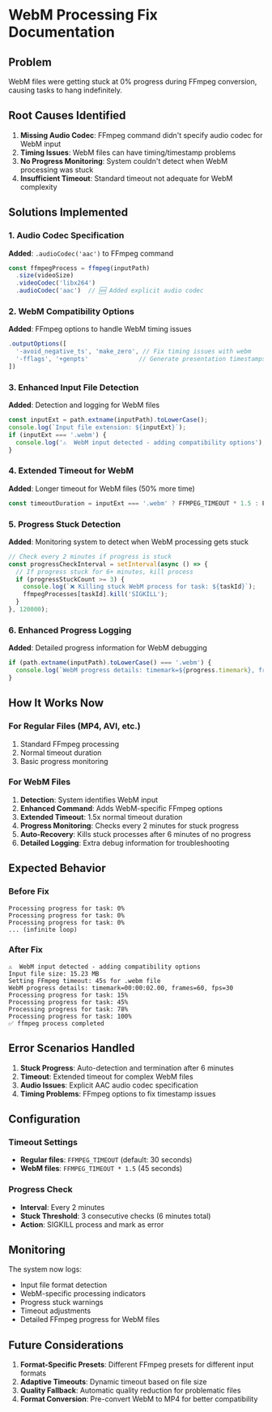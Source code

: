 # WebM Processing Fix Documentation

## Problem
WebM files were getting stuck at 0% progress during FFmpeg conversion, causing tasks to hang indefinitely.

## Root Causes Identified
1. **Missing Audio Codec**: FFmpeg command didn't specify audio codec for WebM input
2. **Timing Issues**: WebM files can have timing/timestamp problems
3. **No Progress Monitoring**: System couldn't detect when WebM processing was stuck
4. **Insufficient Timeout**: Standard timeout not adequate for WebM complexity

## Solutions Implemented

### 1. Audio Codec Specification
**Added**: `.audioCodec('aac')` to FFmpeg command
```javascript
const ffmpegProcess = ffmpeg(inputPath)
  .size(videoSize)
  .videoCodec('libx264')
  .audioCodec('aac')  // 🆕 Added explicit audio codec
```

### 2. WebM Compatibility Options
**Added**: FFmpeg options to handle WebM timing issues
```javascript
.outputOptions([
  '-avoid_negative_ts', 'make_zero', // Fix timing issues with webm
  '-fflags', '+genpts'              // Generate presentation timestamps
])
```

### 3. Enhanced Input File Detection
**Added**: Detection and logging for WebM files
```javascript
const inputExt = path.extname(inputPath).toLowerCase();
console.log(`Input file extension: ${inputExt}`);
if (inputExt === '.webm') {
  console.log('⚠️  WebM input detected - adding compatibility options');
}
```

### 4. Extended Timeout for WebM
**Added**: Longer timeout for WebM files (50% more time)
```javascript
const timeoutDuration = inputExt === '.webm' ? FFMPEG_TIMEOUT * 1.5 : FFMPEG_TIMEOUT;
```

### 5. Progress Stuck Detection
**Added**: Monitoring system to detect when WebM processing gets stuck
```javascript
// Check every 2 minutes if progress is stuck
const progressCheckInterval = setInterval(async () => {
  // If progress stuck for 6+ minutes, kill process
  if (progressStuckCount >= 3) {
    console.log(`❌ Killing stuck WebM process for task: ${taskId}`);
    ffmpegProcesses[taskId].kill('SIGKILL');
  }
}, 120000);
```

### 6. Enhanced Progress Logging
**Added**: Detailed progress information for WebM debugging
```javascript
if (path.extname(inputPath).toLowerCase() === '.webm') {
  console.log(`WebM progress details: timemark=${progress.timemark}, frames=${progress.frames}, fps=${progress.currentFps}`);
}
```

## How It Works Now

### For Regular Files (MP4, AVI, etc.)
1. Standard FFmpeg processing
2. Normal timeout duration
3. Basic progress monitoring

### For WebM Files
1. **Detection**: System identifies WebM input
2. **Enhanced Command**: Adds WebM-specific FFmpeg options
3. **Extended Timeout**: 1.5x normal timeout duration
4. **Progress Monitoring**: Checks every 2 minutes for stuck progress
5. **Auto-Recovery**: Kills stuck processes after 6 minutes of no progress
6. **Detailed Logging**: Extra debug information for troubleshooting

## Expected Behavior

### Before Fix
```
Processing progress for task: 0%
Processing progress for task: 0%
Processing progress for task: 0%
... (infinite loop)
```

### After Fix
```
⚠️  WebM input detected - adding compatibility options
Input file size: 15.23 MB
Setting FFmpeg timeout: 45s for .webm file
WebM progress details: timemark=00:00:02.00, frames=60, fps=30
Processing progress for task: 15%
Processing progress for task: 45%
Processing progress for task: 78%
Processing progress for task: 100%
✅ ffmpeg process completed
```

## Error Scenarios Handled

1. **Stuck Progress**: Auto-detection and termination after 6 minutes
2. **Timeout**: Extended timeout for complex WebM files
3. **Audio Issues**: Explicit AAC audio codec specification
4. **Timing Problems**: FFmpeg options to fix timestamp issues

## Configuration

### Timeout Settings
- **Regular files**: `FFMPEG_TIMEOUT` (default: 30 seconds)
- **WebM files**: `FFMPEG_TIMEOUT * 1.5` (45 seconds)

### Progress Check
- **Interval**: Every 2 minutes
- **Stuck Threshold**: 3 consecutive checks (6 minutes total)
- **Action**: SIGKILL process and mark as error

## Monitoring

The system now logs:
- Input file format detection
- WebM-specific processing indicators
- Progress stuck warnings
- Timeout adjustments
- Detailed FFmpeg progress for WebM files

## Future Considerations

1. **Format-Specific Presets**: Different FFmpeg presets for different input formats
2. **Adaptive Timeouts**: Dynamic timeout based on file size
3. **Quality Fallback**: Automatic quality reduction for problematic files
4. **Format Conversion**: Pre-convert WebM to MP4 for better compatibility
